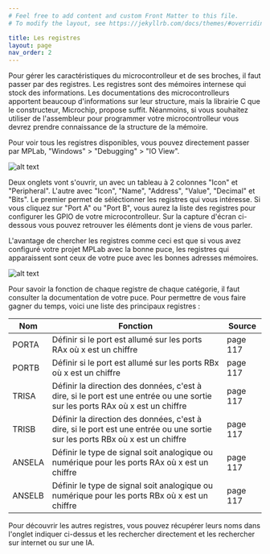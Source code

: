 ```yaml
---
# Feel free to add content and custom Front Matter to this file.
# To modify the layout, see https://jekyllrb.com/docs/themes/#overriding-theme-defaults

title: Les registres
layout: page
nav_order: 2
---
```


Pour gérer les caractéristiques du microcontrolleur et de ses broches, il faut passer par des registres. Les registres sont des mémoires internese qui stock des informations. Les documentations des microcontrolleurs apportent beaucoup d'informations sur leur structure, mais la librairie C que le constructeur, Microchip, propose suffit. Néanmoins, si vous souhaitez utiliser de l'assembleur pour programmer votre microcontrolleur vous devrez prendre connaissance de la structure de la mémoire.

Pour voir tous les registres disponibles, vous pouvez directement passer par MPLab, "Windows" > "Debugging" > "IO View".

![alt text](mplab-registerview.png)

Deux onglets vont s'ouvrir, un avec un tableau à 2 colonnes "Icon" et "Peripheral". L'autre avec "Icon", "Name", "Address", "Value", "Decimal" et "Bits". Le premier permet de séléctionner les registres qui vous intéresse. Si vous cliquez sur "Port A" ou "Port B", vous aurez la liste des registres pour configurer les GPIO de votre microcontrolleur. Sur la capture d'écran ci-dessous vous pouvez retrouver les éléments dont je viens de vous parler.

L'avantage de chercher les registres comme ceci est que si vous avez configuré votre projet MPLab avec la bonne puce, les registres qui apparaissent sont ceux de votre puce avec les bonnes adresses mémoires.

![alt text](mplab-register-port-a.png)

Pour savoir la fonction de chaque registre de chaque catégorie, il faut consulter la documentation de votre puce. Pour permettre de vous faire gagner du temps, voici une liste des principaux registres :


| Nom    | Fonction                                                                                                                      | Source   |
|--------|-------------------------------------------------------------------------------------------------------------------------------|----------|
| PORTA  | Définir si le port est allumé sur les ports RAx où x est un chiffre                                                           | page 117 |
| PORTB  | Définir si le port est allumé sur les ports RBx où x est un chiffre                                                           | page 117 |
| TRISA  | Définir la direction des données, c'est à dire, si le port est une entrée ou une sortie sur les ports RAx où x est un chiffre | page 117 |
| TRISB  | Définir la direction des données, c'est à dire, si le port est une entrée ou une sortie sur les ports RBx où x est un chiffre | page 117 |
| ANSELA | Définir le type de signal soit analogique ou numérique pour les ports RAx où x est un chiffre                                 | page 117 |
| ANSELB | Définir le type de signal soit analogique ou numérique pour les ports RBx où x est un chiffre                                 | page 117 |

Pour découvrir les autres registres, vous pouvez récupérer leurs noms dans l'onglet indiquer ci-dessus et les rechercher directement et les rechercher sur internet ou sur une IA.